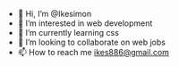 - 👋 Hi, I’m @Ikesimon
- 👀 I’m interested in web development
- 🌱 I’m currently learning css
- 💞️ I’m looking to collaborate on web jobs
- 📫 How to reach me ikes886@gmail.com

<!---
Ikesimon/Ikesimon is a ✨ special ✨ repository because its `README.md` (this file) appears on your GitHub profile.
You can click the Preview link to take a look at your changes.
--->
